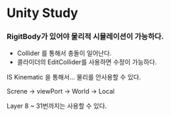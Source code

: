 # Unity Study

### RigitBody가 있어야 물리적 시뮬레이션이 가능하다.

- Collider 를 통해서 충돌이 일어난다.
- 콜라이더의 EditCollider를 사용하면 수정이 가능하다.

IS Kinematic 을 통해서... 물리를 안사용할 수 있다. 

Screne -> viewPort -> World -> Local 

Layer 8 ~ 31번까지는 사용할 수 있다.